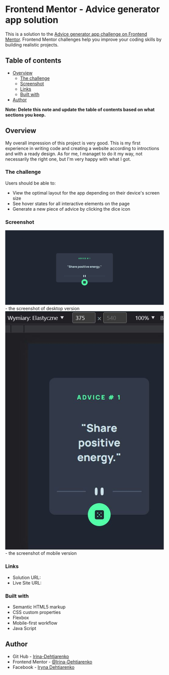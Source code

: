 # Frontend Mentor - Advice generator app solution

This is a solution to the [Advice generator app challenge on Frontend Mentor](https://www.frontendmentor.io/challenges/advice-generator-app-QdUG-13db). Frontend Mentor challenges help you improve your coding skills by building realistic projects.

## Table of contents

- [Overview](#overview)
  - [The challenge](#the-challenge)
  - [Screenshot](#screenshot)
  - [Links](#links)
  - [Built with](#built-with)
- [Author](#author)

**Note: Delete this note and update the table of contents based on what sections you keep.**

## Overview

My overall impression of this project is very good. This is my first experience in writing code and creating a website according to introctions and with a ready design. As for me, I managet to do it my way, not necessarily the right one, but I'm very happy with what I got.

### The challenge

Users should be able to:

- View the optimal layout for the app depending on their device's screen size
- See hover states for all interactive elements on the page
- Generate a new piece of advice by clicking the dice icon

### Screenshot

![](./images/screenshot_desktop.JPG) - the screenshot of desktop version
![](./images/screenshot_mobile.JPG) - the screenshot of mobile version

### Links

- Solution URL: [](https://github.com/Irina-Dehtiarenko/advice_generator_from_frontentmentor)
- Live Site URL: [](https://irina-dehtiarenko.github.io/advice_generator_from_frontentmentor/)

### Built with

- Semantic HTML5 markup
- CSS custom properties
- Flexbox
- Mobile-first workflow
- Java Script

## Author

- Git Hub - [Irina-Dehtiarenko](https://github.com/Irina-Dehtiarenko)
- Frontend Mentor - [@Irina-Dehtiarenko](https://www.frontendmentor.io/profile/Irina-Dehtiarenko)
- Facebook - [Iryna Dehtiarenko](https://www.facebook.com/profile.php?id=100009410450333)
